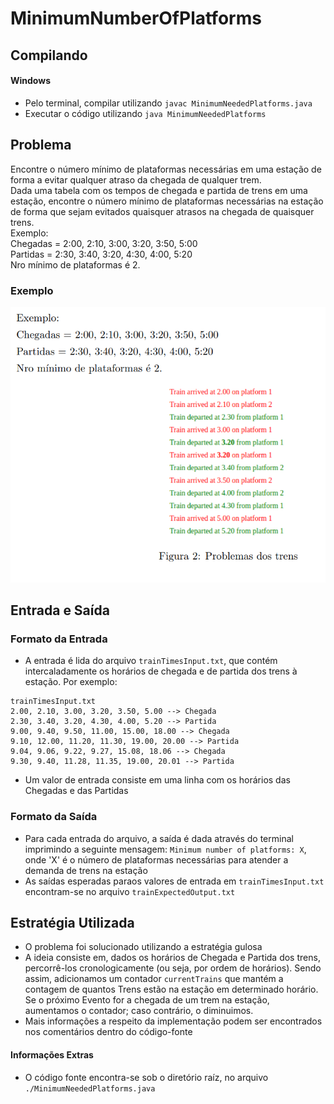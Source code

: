 # MinimumNumberOfPlatforms
## Compilando
#### Windows
- Pelo terminal, compilar utilizando `javac MinimumNeededPlatforms.java`
- Executar o código utilizando `java MinimumNeededPlatforms`

## Problema
Encontre o número mínimo de plataformas necessárias em uma estação de forma a evitar qualquer
atraso da chegada de qualquer trem.  
Dada uma tabela com os tempos de chegada e partida de trens em uma estação, encontre o número
mínimo de plataformas necessárias na estação de forma que sejam evitados quaisquer atrasos na
chegada de quaisquer trens.  
Exemplo:  
Chegadas = 2:00, 2:10, 3:00, 3:20, 3:50, 5:00  
Partidas = 2:30, 3:40, 3:20, 4:30, 4:00, 5:20  
Nro mínimo de plataformas é 2.  

### Exemplo
![](./img/trainsExample.png)

## Entrada e Saída
### Formato da Entrada
- A entrada é lida do arquivo `trainTimesInput.txt`, que contém intercaladamente os horários de chegada e de partida dos trens à estação. Por exemplo:  
~~~
trainTimesInput.txt
2.00, 2.10, 3.00, 3.20, 3.50, 5.00 --> Chegada
2.30, 3.40, 3.20, 4.30, 4.00, 5.20 --> Partida
9.00, 9.40, 9.50, 11.00, 15.00, 18.00 --> Chegada
9.10, 12.00, 11.20, 11.30, 19.00, 20.00 --> Partida
9.04, 9.06, 9.22, 9.27, 15.08, 18.06 --> Chegada
9.30, 9.40, 11.28, 11.35, 19.00, 20.01 --> Partida
~~~
- Um valor de entrada consiste em uma linha com os horários das Chegadas e das Partidas

### Formato da Saída
- Para cada entrada do arquivo, a saída é dada através do terminal imprimindo a seguinte mensagem: `Minimum number of platforms: X`, onde 'X' é o número de plataformas necessárias para atender a demanda de trens na estação
- As saídas esperadas paraos valores de entrada em `trainTimesInput.txt` encontram-se no arquivo `trainExpectedOutput.txt`

## Estratégia Utilizada
- O problema foi solucionado utilizando a estratégia gulosa
- A ideia consiste em, dados os horários de Chegada e Partida dos trens, percorrê-los cronologicamente (ou seja, por ordem de horários).  Sendo assim, adicionamos um contador `currentTrains` que mantém a contagem de quantos Trens estão na estação em determinado horário.  Se o próximo Evento for a chegada de um trem na estação, aumentamos o contador; caso contrário, o diminuimos.
- Mais informações a respeito da implementação podem ser encontrados nos comentários dentro do código-fonte

#### Informações Extras
- O código fonte encontra-se sob o diretório raíz, no arquivo `./MinimumNeededPlatforms.java`
